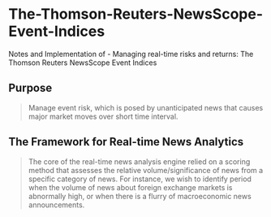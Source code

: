 # The-Thomson-Reuters-NewsScope-Event-Indices
Notes and Implementation of - Managing real-time risks and returns: The Thomson Reuters NewsScope Event Indices

## Purpose
> Manage event risk, which is posed by unanticipated news that causes major market moves over short time interval.

## The Framework for Real-time News Analytics
> The core of the real-time news analysis engine relied on a scoring method that assesses the relative volume/significance of news from a specific category of news. For instance, we wish to identify period when the volume of news about foreign exchange markets is abnormally high, or when there is a flurry of macroeconomic news announcements.





